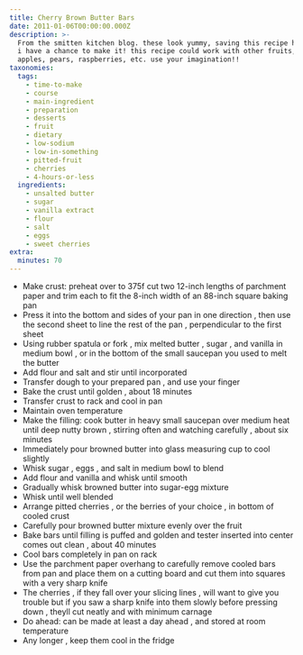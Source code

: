```yaml
---
title: Cherry Brown Butter Bars
date: 2011-01-06T00:00:00.000Z
description: >-
  From the smitten kitchen blog. these look yummy, saving this recipe here until
  i have a chance to make it! this recipe could work with other fruits, such as
  apples, pears, raspberries, etc. use your imagination!!
taxonomies:
  tags:
    - time-to-make
    - course
    - main-ingredient
    - preparation
    - desserts
    - fruit
    - dietary
    - low-sodium
    - low-in-something
    - pitted-fruit
    - cherries
    - 4-hours-or-less
  ingredients:
    - unsalted butter
    - sugar
    - vanilla extract
    - flour
    - salt
    - eggs
    - sweet cherries
extra:
  minutes: 70
---
```

 - Make crust: preheat over to 375f cut two 12-inch lengths of parchment paper and trim each to fit the 8-inch width of an 88-inch square baking pan
 - Press it into the bottom and sides of your pan in one direction , then use the second sheet to line the rest of the pan , perpendicular to the first sheet
 - Using rubber spatula or fork , mix melted butter , sugar , and vanilla in medium bowl , or in the bottom of the small saucepan you used to melt the butter
 - Add flour and salt and stir until incorporated
 - Transfer dough to your prepared pan , and use your finger
 - Bake the crust until golden , about 18 minutes
 - Transfer crust to rack and cool in pan
 - Maintain oven temperature
 - Make the filling: cook butter in heavy small saucepan over medium heat until deep nutty brown , stirring often and watching carefully , about six minutes
 - Immediately pour browned butter into glass measuring cup to cool slightly
 - Whisk sugar , eggs , and salt in medium bowl to blend
 - Add flour and vanilla and whisk until smooth
 - Gradually whisk browned butter into sugar-egg mixture
 - Whisk until well blended
 - Arrange pitted cherries , or the berries of your choice , in bottom of cooled crust
 - Carefully pour browned butter mixture evenly over the fruit
 - Bake bars until filling is puffed and golden and tester inserted into center comes out clean , about 40 minutes
 - Cool bars completely in pan on rack
 - Use the parchment paper overhang to carefully remove cooled bars from pan and place them on a cutting board and cut them into squares with a very sharp knife
 - The cherries , if they fall over your slicing lines , will want to give you trouble but if you saw a sharp knife into them slowly before pressing down , theyll cut neatly and with minimum carnage
 - Do ahead: can be made at least a day ahead , and stored at room temperature
 - Any longer , keep them cool in the fridge
